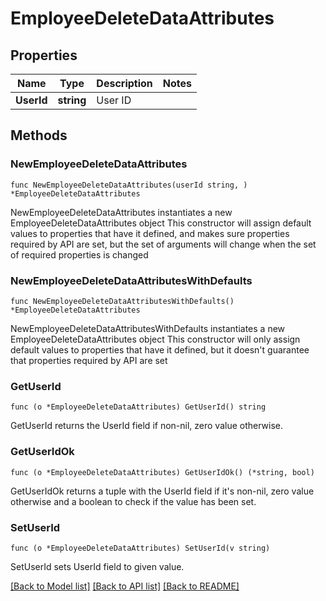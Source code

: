 # EmployeeDeleteDataAttributes

## Properties

Name | Type | Description | Notes
------------ | ------------- | ------------- | -------------
**UserId** | **string** | User ID | 

## Methods

### NewEmployeeDeleteDataAttributes

`func NewEmployeeDeleteDataAttributes(userId string, ) *EmployeeDeleteDataAttributes`

NewEmployeeDeleteDataAttributes instantiates a new EmployeeDeleteDataAttributes object
This constructor will assign default values to properties that have it defined,
and makes sure properties required by API are set, but the set of arguments
will change when the set of required properties is changed

### NewEmployeeDeleteDataAttributesWithDefaults

`func NewEmployeeDeleteDataAttributesWithDefaults() *EmployeeDeleteDataAttributes`

NewEmployeeDeleteDataAttributesWithDefaults instantiates a new EmployeeDeleteDataAttributes object
This constructor will only assign default values to properties that have it defined,
but it doesn't guarantee that properties required by API are set

### GetUserId

`func (o *EmployeeDeleteDataAttributes) GetUserId() string`

GetUserId returns the UserId field if non-nil, zero value otherwise.

### GetUserIdOk

`func (o *EmployeeDeleteDataAttributes) GetUserIdOk() (*string, bool)`

GetUserIdOk returns a tuple with the UserId field if it's non-nil, zero value otherwise
and a boolean to check if the value has been set.

### SetUserId

`func (o *EmployeeDeleteDataAttributes) SetUserId(v string)`

SetUserId sets UserId field to given value.



[[Back to Model list]](../README.md#documentation-for-models) [[Back to API list]](../README.md#documentation-for-api-endpoints) [[Back to README]](../README.md)


